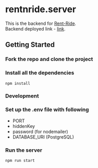 ﻿# rentnride.server

This is the backend for [Rent-Ride](https://github.com/oeuvars/Rent-Ride). </br>
Backend deployed link - [link](https://rent-n-ride-ts-production.up.railway.app/).

## Getting Started

### Fork the repo and clone the project

### Install all the dependencies
```
npm install
```
### Development
### Set up the .env file with following 
- PORT
- hiddenKey
- password (for nodemailer)
- DATABASE_URI (PostgreSQL)

### Run the server
```
npm run start
```
